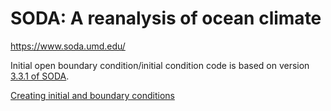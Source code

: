 # SODA: A reanalysis of ocean climate

https://www.soda.umd.edu/

Initial open boundary condition/initial condition code is based on
version [3.3.1 of SODA](https://www2.atmos.umd.edu/~ocean/index_files/soda3.3.1_mn_download.htm). 

[Creating initial and boundary conditions](https://github.com/ESMG/PyCNAL_regridding/blob/master/examples/SODA3.3.1/Creating_Initial_and_Boundary_conditions_from_SODA3.py)

